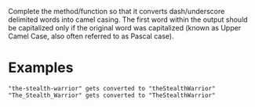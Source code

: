 Complete the method/function so that it converts dash/underscore delimited words into camel casing. The first word within the output should be capitalized only if the original word was capitalized (known as Upper Camel Case, also often referred to as Pascal case).

# Examples

    "the-stealth-warrior" gets converted to "theStealthWarrior"
    "The_Stealth_Warrior" gets converted to "TheStealthWarrior"
